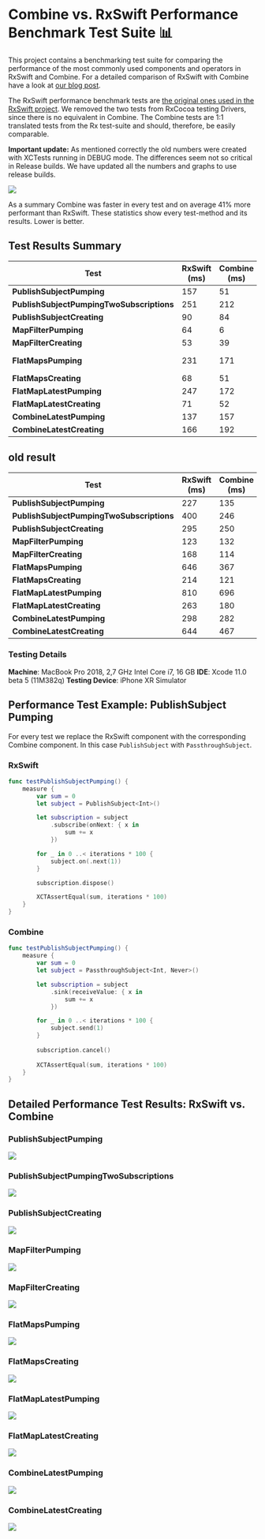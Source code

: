 # Combine vs. RxSwift Performance Benchmark Test Suite 📊
This project contains a benchmarking test suite for comparing the performance of the most commonly used components and operators in RxSwift and Combine. For a detailed comparison of RxSwift with Combine have a look at [our blog post](https://quickbirdstudios.com/blog/?p=831).

The RxSwift performance benchmark tests are [the original ones used in the RxSwift project](https://github.com/ReactiveX/RxSwift/blob/master/Tests/Benchmarks/Benchmarks.swift). We removed the two tests from RxCocoa testing Drivers, since there is no equivalent in Combine. The Combine tests are 1:1 translated tests from the Rx test-suite and should, therefore, be easily comparable.

**Important update:** As mentioned correctly the old numbers were created with XCTests running in DEBUG mode. The differences seem not so critical in Release builds. We have updated all the numbers and graphs to use release builds.

![](https://quickbirdstudios.com/files/benchmarks/all_release.png)

As a summary Combine was faster in every test and on average 41% more performant than RxSwift. These statistics show every test-method and its results. Lower is better.

## Test Results Summary

**Test** | **RxSwift (ms)** | **Combine (ms)** | **RxSwiftUnfair (ms)**
--- | --- | --- | ---
**PublishSubjectPumping** | 157 | 51 | 142
**PublishSubjectPumpingTwoSubscriptions** | 251 | 212 | 232
**PublishSubjectCreating** | 90 | 84 | 102
**MapFilterPumping** | 64 | 6 | 
**MapFilterCreating** | 53 | 39 | 
**FlatMapsPumping** | 231 | 171 | 231 (229, 155, 228)
**FlatMapsCreating** | 68 | 51 | 81 
**FlatMapLatestPumping** | 247 | 172 | 315
**FlatMapLatestCreating** | 71 | 52 | 93
**CombineLatestPumping** | 137 | 157 | 173
**CombineLatestCreating** | 166 | 192 | 221

## old result

**Test** | **RxSwift (ms)** | **Combine (ms)** | **Factor**
--- | --- | --- | ---
**PublishSubjectPumping** | 227 | 135 | 168%
**PublishSubjectPumpingTwoSubscriptions** | 400 | 246 | 163%
**PublishSubjectCreating** | 295 | 250 | 118%
**MapFilterPumping** | 123 | 132 | 93%
**MapFilterCreating** |168 | 114 | 147%
**FlatMapsPumping** | 646 | 367 | 176%
**FlatMapsCreating** | 214 | 121 | 177%
**FlatMapLatestPumping** | 810 | 696 | 116%
**FlatMapLatestCreating** | 263 | 180 | 146%
**CombineLatestPumping** | 298 | 282 | 106%
**CombineLatestCreating** | 644 | 467 | 138%

### Testing Details
**Machine**: MacBook Pro 2018, 2,7 GHz Intel Core i7, 16 GB
**IDE**: Xcode 11.0 beta 5 (11M382q)
**Testing Device**: iPhone XR Simulator

## Performance Test Example: PublishSubject Pumping

For every test we replace the RxSwift component with the corresponding Combine component. In this case `PublishSubject` with `PassthroughSubject`.

### RxSwift
```swift
func testPublishSubjectPumping() {
    measure {
        var sum = 0
        let subject = PublishSubject<Int>()

        let subscription = subject
            .subscribe(onNext: { x in
                sum += x
            })

        for _ in 0 ..< iterations * 100 {
            subject.on(.next(1))
        }

        subscription.dispose()

        XCTAssertEqual(sum, iterations * 100)
    }
}
```

### Combine
```swift
func testPublishSubjectPumping() {
    measure {
        var sum = 0
        let subject = PassthroughSubject<Int, Never>()

        let subscription = subject
            .sink(receiveValue: { x in
                sum += x
            })

        for _ in 0 ..< iterations * 100 {
            subject.send(1)
        }
        
        subscription.cancel()
        
        XCTAssertEqual(sum, iterations * 100)
    }
}
```

## Detailed Performance Test Results: RxSwift vs. Combine

### PublishSubjectPumping 

![](https://quickbirdstudios.com/files/benchmarks/1_release.png)

### PublishSubjectPumpingTwoSubscriptions

![](https://quickbirdstudios.com/files/benchmarks/2_release.png)

### PublishSubjectCreating

![](https://quickbirdstudios.com/files/benchmarks/3_release.png)

### MapFilterPumping

![](https://quickbirdstudios.com/files/benchmarks/4_release.png)

### MapFilterCreating

![](https://quickbirdstudios.com/files/benchmarks/5_release.png)

### FlatMapsPumping

![](https://quickbirdstudios.com/files/benchmarks/6_release.png)

### FlatMapsCreating

![](https://quickbirdstudios.com/files/benchmarks/7_release.png)

### FlatMapLatestPumping

![](https://quickbirdstudios.com/files/benchmarks/8_release.png)

### FlatMapLatestCreating

![](https://quickbirdstudios.com/files/benchmarks/9_release.png)

### CombineLatestPumping

![](https://quickbirdstudios.com/files/benchmarks/10_release.png)

### CombineLatestCreating

![](https://quickbirdstudios.com/files/benchmarks/11_release.png)

